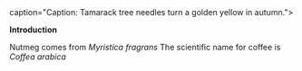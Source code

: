 <param ve-image manifest="wc:Larix_sibirica_with_golden_foliage.jpg">
caption="Caption: Tamarack tree needles turn a golden yellow in autumn.">

<param ve-image manifest="wc:Larix_sibirica_-_Siperianlehtikuusi,_Sibirisk_lärk,_Siberian_larch_IMG_9213_C.JPG
">

**Introduction**

Nutmeg comes from *Myristica fragrans*
The scientific name for coffee is _Coffea arabica_
